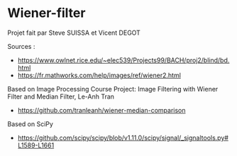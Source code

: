 # Wiener-filter

Projet fait par Steve SUISSA et Vicent DEGOT

Sources : 
- https://www.owlnet.rice.edu/~elec539/Projects99/BACH/proj2/blind/bd.html
- https://fr.mathworks.com/help/images/ref/wiener2.html

Based on Image Processing Course Project: Image Filtering with Wiener Filter and Median Filter, Le-Anh Tran
- https://github.com/tranleanh/wiener-median-comparison

Based on SciPy
- https://github.com/scipy/scipy/blob/v1.11.0/scipy/signal/_signaltools.py#L1589-L1661
